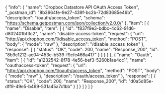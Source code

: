 {
  "info": {
    "name": "Dropbox Datastore API OAuth Access Token",
    "_postman_id": "8b3964fe-9e27-439f-bc2b-72d83685e46b",
    "description": "/oauth/access_token",
    "schema": "https://schema.getpostman.com/json/collection/v2.0.0/"
  },
  "item": [
    {
      "name": "Disable",
      "item": [
        {
          "id": "f837f9e3-bdbc-4c62-91d6-d802401bf3c2",
          "name": "disable-access-token",
          "request": {
            "url": "http://api.dropbox.com/1/disable_access_token",
            "method": "POST",
            "body": {
              "mode": "raw"
            },
            "description": "/disable_access_token"
          },
          "response": [
            {
              "status": "OK",
              "code": 200,
              "name": "Response_200",
              "id": "8b9c1212-ac04-453e-b539-f9cfe466a417"
            }
          ]
        }
      ]
    },
    {
      "name": "Oauth",
      "item": [
        {
          "id": "a1232542-8f78-4e56-bef3-5260b1ae4cc1",
          "name": "oauthaccess-token",
          "request": {
            "url": "http://api.dropbox.com/1/oauth/access_token",
            "method": "POST",
            "body": {
              "mode": "raw"
            },
            "description": "/oauth/access_token"
          },
          "response": [
            {
              "status": "OK",
              "code": 200,
              "name": "Response_200",
              "id": "d0a5d85e-dff9-49e5-b469-531a45a7c1bb"
            }
          ]
        }
      ]
    }
  ]
}
